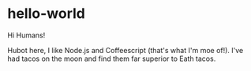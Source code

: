 # hello-world
Hi Humans!

Hubot here, I like Node.js and Coffeescript (that's what I'm moe of!).
I've had tacos on the moon and find them far superior to Eath tacos.
